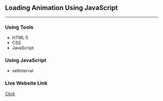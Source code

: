 ## Loading Animation Using JavaScript
****
### Using Tools
* HTML:5
* CSS
* JavaScript

### Using JavaScript
* setInterval

### Live Website Link
<a href='https://loading-animation-rejoyan.netlify.app/'>Click</a>